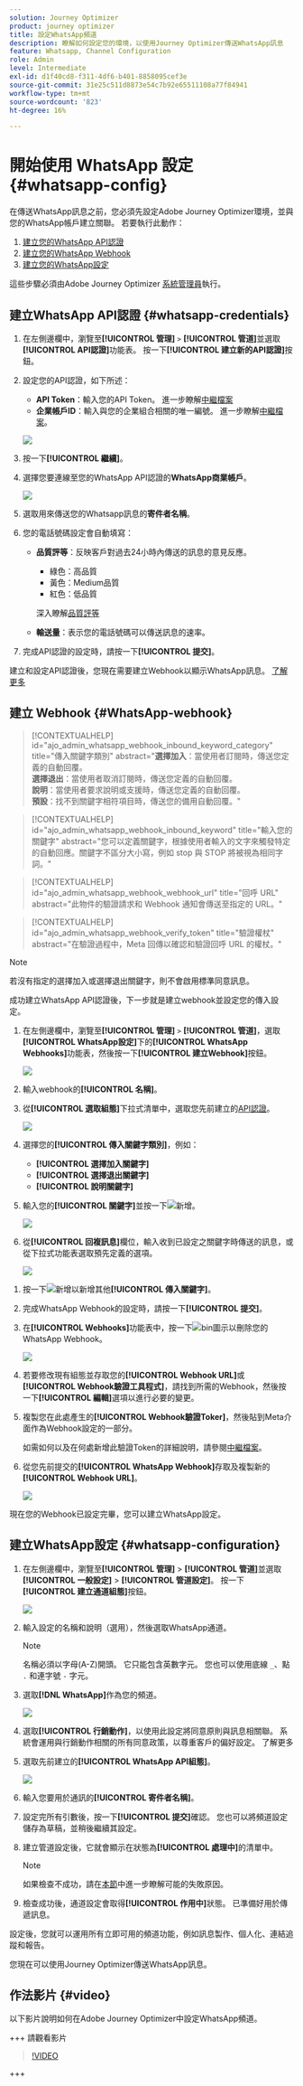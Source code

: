 ```yaml
---
solution: Journey Optimizer
product: journey optimizer
title: 設定WhatsApp頻道
description: 瞭解如何設定您的環境，以使用Journey Optimizer傳送WhatsApp訊息
feature: Whatsapp, Channel Configuration
role: Admin
level: Intermediate
exl-id: d1f40cd8-f311-4df6-b401-8858095cef3e
source-git-commit: 31e25c511d8873e54c7b92e65511108a77f84941
workflow-type: tm+mt
source-wordcount: '823'
ht-degree: 16%

---
```


# 開始使用 WhatsApp 設定 {#whatsapp-config}

在傳送WhatsApp訊息之前，您必須先設定Adobe Journey Optimizer環境，並與您的WhatsApp帳戶建立關聯。 若要執行此動作：

1. [建立您的WhatsApp API認證](#WhatsApp-credentials)
1. [建立您的WhatsApp Webhook](#WhatsApp-webhook)
1. [建立您的WhatsApp設定](#WhatsApp-configuration)

這些步驟必須由Adobe Journey Optimizer [系統管理員](../start/path/administrator.md)執行。

## 建立WhatsApp API認證 {#whatsapp-credentials}

1. 在左側邊欄中，瀏覽至&#x200B;**[!UICONTROL 管理]** `>` **[!UICONTROL 管道]**&#x200B;並選取&#x200B;**[!UICONTROL API認證]**&#x200B;功能表。 按一下&#x200B;**[!UICONTROL 建立新的API認證]**&#x200B;按鈕。

1. 設定您的API認證，如下所述：

   * **API Token**：輸入您的API Token。 進一步瞭解[中繼檔案](https://developers.facebook.com/blog/post/2022/12/05/auth-tokens/)
   * **企業帳戶ID**：輸入與您的企業組合相關的唯一編號。 進一步瞭解[中繼檔案](https://www.facebook.com/business/help/1181250022022158?id=180505742745347)。

   ![](assets/whatsapp-api.png)

1. 按一下&#x200B;**[!UICONTROL 繼續]**。

1. 選擇您要連線至您的WhatsApp API認證的&#x200B;**WhatsApp商業帳戶**。

   ![](assets/whatsapp-api-2.png)

1. 選取用來傳送您的Whatsapp訊息的&#x200B;**寄件者名稱**。

1. 您的電話號碼設定會自動填寫：

   * **品質評等**：反映客戶對過去24小時內傳送的訊息的意見反應。
      * 綠色：高品質
      * 黃色：Medium品質
      * 紅色：低品質

     深入瞭解[品質評等](https://www.facebook.com/business/help/766346674749731#)

   * **輸送量**：表示您的電話號碼可以傳送訊息的速率。

1. 完成API認證的設定時，請按一下&#x200B;**[!UICONTROL 提交]**。

建立和設定API認證後，您現在需要建立Webhook以顯示WhatsApp訊息。 [了解更多](#whatsapp-webhook)

## 建立 Webhook {#WhatsApp-webhook}

>[!CONTEXTUALHELP]
>id="ajo_admin_whatsapp_webhook_inbound_keyword_category"
>title="傳入關鍵字類別"
>abstract="<b>選擇加入</b>：當使用者訂閱時，傳送您定義的自動回覆。<br/><b>選擇退出</b>：當使用者取消訂閱時，傳送您定義的自動回覆。<br/><b>說明</b>：當使用者要求說明或支援時，傳送您定義的自動回覆。<br/><b>預設</b>：找不到關鍵字相符項目時，傳送您的備用自動回覆。"

>[!CONTEXTUALHELP]
>id="ajo_admin_whatsapp_webhook_inbound_keyword"
>title="輸入您的關鍵字"
>abstract="您可以定義關鍵字，根據使用者輸入的文字來觸發特定的自動回應。關鍵字不區分大小寫，例如 stop 與 STOP 將被視為相同字詞。"

>[!CONTEXTUALHELP]
>id="ajo_admin_whatsapp_webhook_webhook_url"
>title="回呼 URL"
>abstract="此物件的驗證請求和 Webhook 通知會傳送至指定的 URL。"

>[!CONTEXTUALHELP]
>id="ajo_admin_whatsapp_webhook_verify_token"
>title="驗證權杖"
>abstract="在驗證過程中，Meta 回傳以確認和驗證回呼 URL 的權杖。"

>[!NOTE]
>
>若沒有指定的選擇加入或選擇退出關鍵字，則不會啟用標準同意訊息。

成功建立WhatsApp API認證後，下一步就是建立webhook並設定您的傳入設定。

1. 在左側邊欄中，瀏覽至&#x200B;**[!UICONTROL 管理]** `>` **[!UICONTROL 管道]**，選取&#x200B;**[!UICONTROL WhatsApp設定]**&#x200B;下的&#x200B;**[!UICONTROL WhatsApp Webhooks]**&#x200B;功能表，然後按一下&#x200B;**[!UICONTROL 建立Webhook]**&#x200B;按鈕。

   ![](assets/webhook-1.png)

1. 輸入webhook的&#x200B;**[!UICONTROL 名稱]**。

1. 從&#x200B;**[!UICONTROL 選取組態]**&#x200B;下拉式清單中，選取您先前建立的[API認證](#whatsapp-credentials)。

   ![](assets/webhook-2.png)

1. 選擇您的&#x200B;**[!UICONTROL 傳入關鍵字類別]**，例如：

   * **[!UICONTROL 選擇加入關鍵字]**
   * **[!UICONTROL 選擇退出關鍵字]**
   * **[!UICONTROL 說明關鍵字]**

1. 輸入您的&#x200B;**[!UICONTROL 關鍵字]**&#x200B;並按一下![新增](assets/do-not-localize/Smock_AddCircle_18_N.svg)。

   ![](assets/webhook-3.png)

1. 從&#x200B;**[!UICONTROL 回複訊息]**&#x200B;欄位，輸入收到已設定之關鍵字時傳送的訊息，或從下拉式功能表選取預先定義的選項。

   ![](assets/webhook-4.png)

<!--
1. Click **[!UICONTROL View payload editor]** to validate and customize your request payloads. 
    
    You can dynamically personalize your payload using profile attributes, and ensure accurate data is sent for processing and response generation with the help of built-in helper functions.
-->
1. 按一下![新增](assets/do-not-localize/Smock_AddCircle_18_N.svg)以新增其他&#x200B;**[!UICONTROL 傳入關鍵字]**。

1. 完成WhatsApp Webhook的設定時，請按一下&#x200B;**[!UICONTROL 提交]**。

1. 在&#x200B;**[!UICONTROL Webhooks]**&#x200B;功能表中，按一下![bin圖示](assets/do-not-localize/Smock_Delete_18_N.svg)以刪除您的WhatsApp Webhook。

   ![](assets/webhook-5.png)

1. 若要修改現有組態並存取您的&#x200B;**[!UICONTROL Webhook URL]**&#x200B;或&#x200B;**[!UICONTROL Webhook驗證工具程式]**，請找到所需的Webhook，然後按一下&#x200B;**[!UICONTROL 編輯]**&#x200B;選項以進行必要的變更。

1. 複製您在此處產生的&#x200B;**[!UICONTROL Webhook驗證Toker]**，然後貼到Meta介面作為Webhook設定的一部分。

   如需如何以及在何處新增此驗證Token的詳細說明，請參閱[中繼檔案](https://developers.facebook.com/docs/graph-api/webhooks/getting-started#configure-webhooks-product)。

1. 從您先前提交的&#x200B;**[!UICONTROL WhatsApp Webhook]**&#x200B;存取及複製新的&#x200B;**[!UICONTROL Webhook URL]**。

   ![](assets/webhook-6.png)

現在您的Webhook已設定完畢，您可以建立WhatsApp設定。

## 建立WhatsApp設定 {#whatsapp-configuration}

1. 在左側邊欄中，瀏覽至&#x200B;**[!UICONTROL 管理]** > **[!UICONTROL 管道]**&#x200B;並選取&#x200B;**[!UICONTROL 一般設定]** > **[!UICONTROL 管道設定]**。 按一下&#x200B;**[!UICONTROL 建立通道組態]**&#x200B;按鈕。

   ![](assets/whatsapp-config-1.png)

1. 輸入設定的名稱和說明（選用），然後選取WhatsApp通道。

   >[!NOTE]
   >
   > 名稱必須以字母(A-Z)開頭。 它只能包含英數字元。 您也可以使用底線 `_`、點 `.` 和連字號 `-` 字元。

1. 選取&#x200B;**[!DNL WhatsApp]**&#x200B;作為您的頻道。

   ![](assets/whatsapp-config-2.png)

1. 選取&#x200B;**[!UICONTROL 行銷動作]**，以使用此設定將同意原則與訊息相關聯。 系統會運用與行銷動作相關的所有同意政策，以尊重客戶的偏好設定。 了解更多

1. 選取先前建立的&#x200B;**[!UICONTROL WhatsApp API組態]**。

   ![](assets/whatsapp-config-3.png)

1. 輸入&#x200B;您要用於通訊的&#x200B;**[!UICONTROL 寄件者名稱]**。

1. 設定完所有引數後，按一下&#x200B;**[!UICONTROL 提交]**&#x200B;確認。 您也可以將頻道設定儲存為草稿，並稍後繼續其設定。

1. 建立管道設定後，它就會顯示在狀態為&#x200B;**[!UICONTROL 處理中]**&#x200B;的清單中。

   >[!NOTE]
   >
   >如果檢查不成功，請在[本節](../configuration/channel-surfaces.md)中進一步瞭解可能的失敗原因。

1. 檢查成功後，通道設定會取得&#x200B;**[!UICONTROL 作用中]**&#x200B;狀態。 已準備好用於傳遞訊息。

設定後，您就可以運用所有立即可用的頻道功能，例如訊息製作、個人化、連結追蹤和報告。

您現在可以使用Journey Optimizer傳送WhatsApp訊息。


## 作法影片 {#video}

以下影片說明如何在Adobe Journey Optimizer中設定WhatsApp頻道。

+++ 請觀看影片

>[!VIDEO](https://video.tv.adobe.com/v/3470279/?learn=on&captions=chi_hant)

+++
